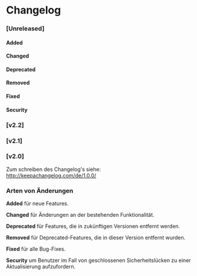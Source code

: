 # Changelog

### __[Unreleased]__
#### Added
#### Changed
#### Deprecated
#### Removed
#### Fixed
#### Security

### __[v2.2]__
### __[v2.1]__
### __[v2.0]__


Zum schreiben des Changelog's siehe:
http://keepachangelog.com/de/1.0.0/

### Arten von Änderungen

__Added__ für neue Features.

__Changed__ für Änderungen an der bestehenden Funktionalität.

__Deprecated__ für Features, die in zukünftigen Versionen entfernt werden.

__Removed__ für Deprecated-Features, die in dieser Version entfernt wurden.

__Fixed__ für alle Bug-Fixes.

__Security__ um Benutzer im Fall von geschlossenen Sicherheitslücken zu einer Aktualisierung aufzufordern.
